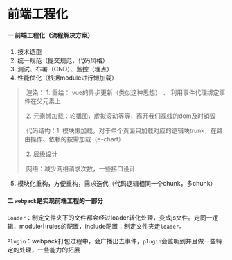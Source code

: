 # 前端工程化

#### 一 前端工程化（流程解决方案）

1. 技术选型
2. 统一规范（提交规范，代码风格）
3. 测试、布署（CND）、监控（埋点）
4. 性能优化（根据module进行懒加载）

> ​            渲染： 1. 重绘： vue的异步更新（类似这种思想） 、 利用事件代理绑定事件在父元素上 
>
> ​	            		 2. 元素懒加载：轮播图，虚拟滚动等等，离开我们视线的dom及时销毁
>
> ​    代码结构：1. 模块懒加载，对于单个页面只加载对应的逻辑块trunk，在路由操作、依赖的按需加载（e-chart）
>
> ​						2. 层级设计
>
> ​            网络：减少网络请求次数，一些接口设计

5. 模块化重构，方便重构，需求迭代（代码逻辑相同一个chunk，多chunk）

#### 二 `webpack`是实现前端工程的一部分

`Loader`：制定文件夹下的文件都会经过loader转化处理，变成js文件。走同一逻辑，module中rules的配置，include配置：制定文件夹走`loader`。

`Plugin`：webpack打包过程中，会广播出去事件，`plugin`会监听到并且做一些特定的处理，一些能力的拓展

